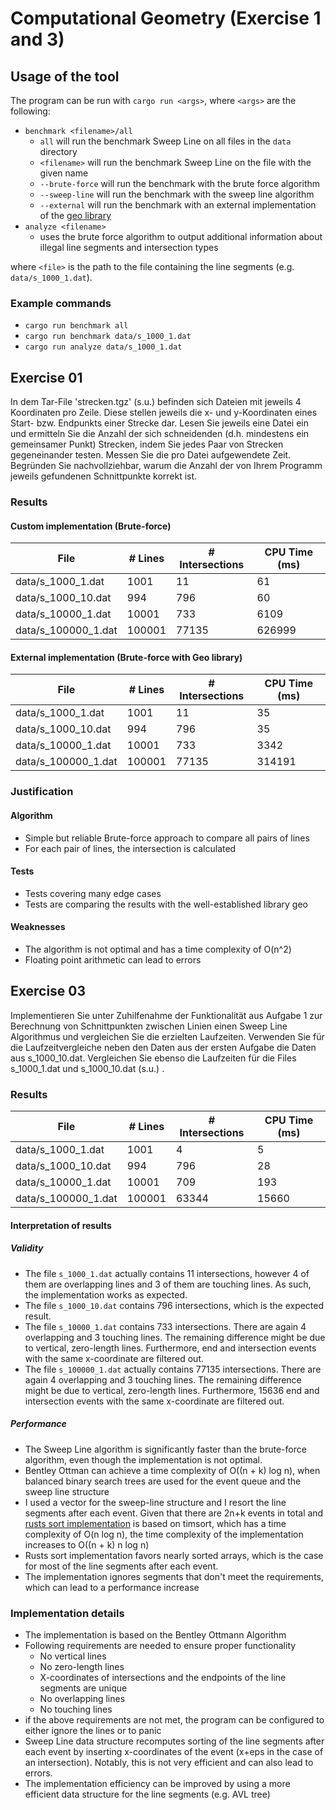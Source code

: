 # Computational Geometry (Exercise 1 and 3)

## Usage of the tool
The program can be run with `cargo run <args>`, where `<args>` are the following:
- `benchmark <filename>/all`
  - `all` will run the benchmark Sweep Line on all files in the `data` directory
  - `<filename>` will run the benchmark Sweep Line on the file with the given name
  - `--brute-force` will run the benchmark with the brute force algorithm
  - `--sweep-line` will run the benchmark with the sweep line algorithm
  - `--external` will run the benchmark with an external implementation of the [geo library](https://docs.rs/geo/latest/geo/)
- `analyze <filename>`
  - uses the brute force algorithm to output additional information about illegal line segments and intersection types

where `<file>` is the path to the file containing the line segments (e.g. `data/s_1000_1.dat`).

### Example commands
- `cargo run benchmark all`
- `cargo run benchmark data/s_1000_1.dat`
- `cargo run analyze data/s_1000_1.dat`

## Exercise 01
In dem Tar-File 'strecken.tgz' (s.u.) befinden sich Dateien mit jeweils 4 Koordinaten pro Zeile. Diese stellen jeweils die x- und y-Koordinaten eines Start- bzw. Endpunkts einer Strecke dar. Lesen Sie jeweils eine Datei ein und ermitteln Sie die Anzahl der sich schneidenden (d.h. mindestens ein gemeinsamer Punkt) Strecken, indem Sie jedes Paar von Strecken gegeneinander testen. Messen Sie die pro Datei aufgewendete Zeit. Begründen Sie nachvollziehbar, warum die Anzahl der von Ihrem Programm jeweils gefundenen Schnittpunkte korrekt ist.

### Results

#### Custom implementation (Brute-force)
| File                 | # Lines    | # Intersections | CPU Time (ms)   |
| -------------------- | ---------- | --------------- | --------------- |
| data/s_1000_1.dat    | 1001       | 11              | 61              |
| data/s_1000_10.dat   | 994        | 796             | 60              |
| data/s_10000_1.dat   | 10001      | 733             | 6109            |
| data/s_100000_1.dat  | 100001     | 77135           | 626999          |

#### External implementation (Brute-force with Geo library)
| File                 | # Lines    | # Intersections | CPU Time (ms)   |
| -------------------- | ---------- | --------------- | --------------- |
| data/s_1000_1.dat    | 1001       | 11              | 35              |
| data/s_1000_10.dat   | 994        | 796             | 35              |
| data/s_10000_1.dat   | 10001      | 733             | 3342            |
| data/s_100000_1.dat  | 100001     | 77135           | 314191          |

### Justification
#### Algorithm
- Simple but reliable Brute-force approach to compare all pairs of lines
- For each pair of lines, the intersection is calculated
#### Tests
- Tests covering many edge cases
- Tests are comparing the results with the well-established library geo
#### Weaknesses
- The algorithm is not optimal and has a time complexity of O(n^2)
- Floating point arithmetic can lead to errors

## Exercise 03
Implementieren Sie unter Zuhilfenahme der Funktionalität aus Aufgabe 1 zur Berechnung von Schnittpunkten zwischen Linien einen Sweep Line Algorithmus und vergleichen Sie die erzielten Laufzeiten. Verwenden Sie für die Laufzeitvergleiche neben den Daten aus der ersten Aufgabe die Daten aus s_1000_10.dat. Vergleichen Sie ebenso die Laufzeiten für die Files s_1000_1.dat und s_1000_10.dat (s.u.) .

### Results
| File                 | # Lines    | # Intersections | CPU Time (ms)   |
| -------------------- | ---------- | --------------- | --------------- |
| data/s_1000_1.dat    | 1001       | 4               | 5               |
| data/s_1000_10.dat   | 994        | 796             | 28              |
| data/s_10000_1.dat   | 10001      | 709             | 193             |
| data/s_100000_1.dat  | 100001     | 63344           | 15660           |

#### Interpretation of results
##### Validity
- The file `s_1000_1.dat` actually contains 11 intersections, however 4 of them are overlapping lines and 3 of them are touching lines. As such, the implementation works as expected.
- The file `s_1000_10.dat` contains 796 intersections, which is the expected result.
- The file `s_10000_1.dat` contains 733 intersections. There are again 4 overlapping and 3 touching lines. The remaining difference might be due to vertical, zero-length lines. Furthermore, end and intersection events with the same x-coordinate are filtered out.
- The file `s_100000_1.dat` actually contains 77135 intersections. There are again 4 overlapping and 3 touching lines. The remaining difference might be due to vertical, zero-length lines. Furthermore, 15636 end and intersection events with the same x-coordinate are filtered out.

##### Performance
- The Sweep Line algorithm is significantly faster than the brute-force algorithm, even though the implementation is not optimal.
- Bentley Ottman can achieve a time complexity of O((n + k) log n), when balanced binary search trees are used for the event queue and the sweep line structure
- I used a vector for the sweep-line structure and I resort the line segments after each event. Given that there are 2n+k events in total and [rusts sort implementation](https://doc.rust-lang.org/std/primitive.slice.html#method.sort) is based on timsort, which has a time complexity of O(n log n), the time complexity of the implementation increases to O((n + k) n log n)
- Rusts sort implementation favors nearly sorted arrays, which is the case for most of the line segments after each event.
- The implementation ignores segments that don't meet the requirements, which can lead to a performance increase

### Implementation details
- The implementation is based on the Bentley Ottmann Algorithm
- Following requirements are needed to ensure proper functionality
    - No vertical lines
    - No zero-length lines
    - X-coordinates of intersections and the endpoints of the line segments are unique
    - No overlapping lines
    - No touching lines
- if the above requirements are not met, the program can be configured to either ignore the lines or to panic
- Sweep Line data structure recomputes sorting of the line segments after each event by inserting x-coordinates of the event (x+eps in the case of an intersection). Notably, this is not very efficient and can also lead to errors.
- The implementation efficiency can be improved by using a more efficient data structure for the line segments (e.g. AVL tree)
